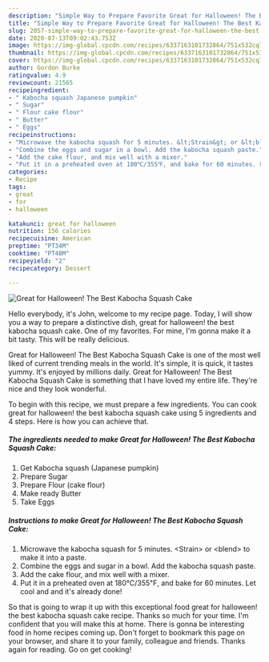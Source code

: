 ```yaml
---
description: "Simple Way to Prepare Favorite Great for Halloween! The Best Kabocha Squash Cake"
title: "Simple Way to Prepare Favorite Great for Halloween! The Best Kabocha Squash Cake"
slug: 2057-simple-way-to-prepare-favorite-great-for-halloween-the-best-kabocha-squash-cake
date: 2020-07-13T09:02:43.753Z
image: https://img-global.cpcdn.com/recipes/6337163101732864/751x532cq70/great-for-halloween-the-best-kabocha-squash-cake-recipe-main-photo.jpg
thumbnail: https://img-global.cpcdn.com/recipes/6337163101732864/751x532cq70/great-for-halloween-the-best-kabocha-squash-cake-recipe-main-photo.jpg
cover: https://img-global.cpcdn.com/recipes/6337163101732864/751x532cq70/great-for-halloween-the-best-kabocha-squash-cake-recipe-main-photo.jpg
author: Gordon Burke
ratingvalue: 4.9
reviewcount: 21565
recipeingredient:
- " Kabocha squash Japanese pumpkin"
- " Sugar"
- " Flour cake flour"
- " Butter"
- " Eggs"
recipeinstructions:
- "Microwave the kabocha squash for 5 minutes. &lt;Strain&gt; or &lt;blend&gt; to make it into a paste."
- "Combine the eggs and sugar in a bowl. Add the kabocha squash paste."
- "Add the cake flour, and mix well with a mixer."
- "Put it in a preheated oven at 180℃/355℉, and bake for 60 minutes. Let cool and and it&#39;s already done!"
categories:
- Recipe
tags:
- great
- for
- halloween

katakunci: great for halloween 
nutrition: 156 calories
recipecuisine: American
preptime: "PT34M"
cooktime: "PT48M"
recipeyield: "2"
recipecategory: Dessert

---
```



![Great for Halloween! The Best Kabocha Squash Cake](https://img-global.cpcdn.com/recipes/6337163101732864/751x532cq70/great-for-halloween-the-best-kabocha-squash-cake-recipe-main-photo.jpg)

Hello everybody, it's John, welcome to my recipe page. Today, I will show you a way to prepare a distinctive dish, great for halloween! the best kabocha squash cake. One of my favorites. For mine, I'm gonna make it a bit tasty. This will be really delicious.

Great for Halloween! The Best Kabocha Squash Cake is one of the most well liked of current trending meals in the world. It's simple, it is quick, it tastes yummy. It's enjoyed by millions daily. Great for Halloween! The Best Kabocha Squash Cake is something that I have loved my entire life. They're nice and they look wonderful.




To begin with this recipe, we must prepare a few ingredients. You can cook great for halloween! the best kabocha squash cake using 5 ingredients and 4 steps. Here is how you can achieve that.

<!--inarticleads1-->

##### The ingredients needed to make Great for Halloween! The Best Kabocha Squash Cake:

1. Get  Kabocha squash (Japanese pumpkin)
1. Prepare  Sugar
1. Prepare  Flour (cake flour)
1. Make ready  Butter
1. Take  Eggs




<!--inarticleads2-->

##### Instructions to make Great for Halloween! The Best Kabocha Squash Cake:

1. Microwave the kabocha squash for 5 minutes. &lt;Strain&gt; or &lt;blend&gt; to make it into a paste.
1. Combine the eggs and sugar in a bowl. Add the kabocha squash paste.
1. Add the cake flour, and mix well with a mixer.
1. Put it in a preheated oven at 180℃/355℉, and bake for 60 minutes. Let cool and and it&#39;s already done!




So that is going to wrap it up with this exceptional food great for halloween! the best kabocha squash cake recipe. Thanks so much for your time. I'm confident that you will make this at home. There is gonna be interesting food in home recipes coming up. Don't forget to bookmark this page on your browser, and share it to your family, colleague and friends. Thanks again for reading. Go on get cooking!
